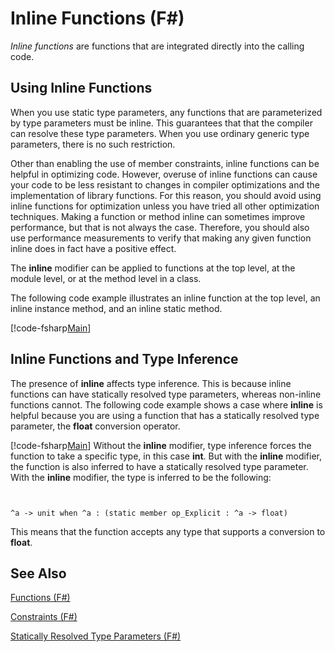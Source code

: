 # Inline Functions (F#)

*Inline functions* are functions that are integrated directly into the calling code.


## Using Inline Functions
When you use static type parameters, any functions that are parameterized by type parameters must be inline. This guarantees that that the compiler can resolve these type parameters. When you use ordinary generic type parameters, there is no such restriction.

Other than enabling the use of member constraints, inline functions can be helpful in optimizing code. However, overuse of inline functions can cause your code to be less resistant to changes in compiler optimizations and the implementation of library functions. For this reason, you should avoid using inline functions for optimization unless you have tried all other optimization techniques. Making a function or method inline can sometimes improve performance, but that is not always the case. Therefore, you should also use performance measurements to verify that making any given function inline does in fact have a positive effect.

The **inline** modifier can be applied to functions at the top level, at the module level, or at the method level in a class.

The following code example illustrates an inline function at the top level, an inline instance method, and an inline static method.

[!code-fsharp[Main](snippets/fslangref3/snippet201.fs)]
    
## Inline Functions and Type Inference
The presence of **inline** affects type inference. This is because inline functions can have statically resolved type parameters, whereas non-inline functions cannot. The following code example shows a case where **inline** is helpful because you are using a function that has a statically resolved type parameter, the **float** conversion operator.

[!code-fsharp[Main](snippets/fslangref3/snippet202.fs)]
    Without the **inline** modifier, type inference forces the function to take a specific type, in this case **int**. But with the **inline** modifier, the function is also inferred to have a statically resolved type parameter. With the **inline** modifier, the type is inferred to be the following:



```


^a -> unit when ^a : (static member op_Explicit : ^a -> float)

```


This means that the function accepts any type that supports a conversion to **float**.


## See Also
[Functions &#40;F&#35;&#41;](Functions+%28FSharp%29.md)

[Constraints &#40;F&#35;&#41;](Constraints+%28FSharp%29.md)

[Statically Resolved Type Parameters &#40;F&#35;&#41;](Statically+Resolved+Type+Parameters+%28FSharp%29.md)

